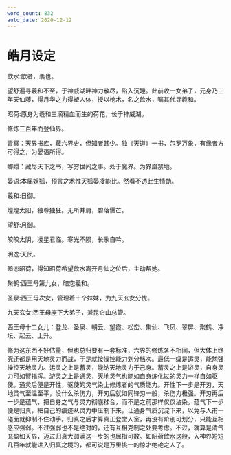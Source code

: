 ```yaml
---
word_count: 832
auto_date: 2020-12-12
---
```


# 皓月设定

歆水:歆者，羡也。

望舒遍寻羲和不至，于神威湖畔神力散尽，陷入沉睡。此前收一女弟子，元身乃三年天仙藤，得月华之力得塑人体，授以枪术，名之歆水，嘱其代寻羲和。

昭荷:原身为羲和三滴精血而生的荷花，长于神威湖。

修炼三百年而登仙界。

青冥：天界书库，藏六界史，但知者甚少。独《天道》一书，包罗万象，有缘者方可得之，为晏语所得。

嫏嬛：藏尽天下之书，写穷世间之事。处于魔界。为界凰禁地。

晏语:本届妖狐，预言之术惟天狐晏凌能比。然看不透此生情劫。

羲和:日御。

煌煌太阳，独尊独狂。无所并肩，碧落慑芒。

望舒:月御。

皎皎太阴，凌星君临。寒光不陨，长歌自吟。

明逸:天凤。

暗恋昭荷，得知昭荷希望歆水离开月仙之位后，主动帮她。

聚鹤:西王母第九女，暗恋羲和。

圣泉:西王母次女，管理着十个妹妹，为九天玄女分忧。

九天玄女:西王母座下大弟子，兼昆仑山总管。

西王母十二女儿：登龙、圣泉、朝云、望霞、松峦、集仙、飞凤、翠屏、聚鹤、净坛、起云、上升。

修为这东西不好估量，但也总归要有一套标准，六界的修炼各不相同，但大体上终究还都是用天地灵力而战，于是就按操控能力划分档次。最低一级是运灵，能勉强操控天地灵力。运灵之上是蓄灵，能纳天地灵力于己身。蓄灵之上是游灵，自身灵力可如臂指挥。游灵之上是通灵，天地灵气也能如自身炼化过的灵力一样自如驱使。通灵后便是开性，驱使的灵气染上修炼者的气质能力。开性下一步是开刃，天地灵气至温至平，没什么杀伤力，开刃后就如同锋刃一般，杀伤力极强。开刃再后一步是蕴气，把自身之气与灵力彻底糅合，而不是之前那样仅仅沾染。蕴气下一步便是归真，把自己的痕迹从灵力中压制下来，让通身气质沉淀下来，以免与人甫一碰面就抑制不住动手。归真之后才算真正登堂入室，再没有阶别可划分，只能互相感应强弱。不过强弱也不是绝对的，还有互相克制之处要考虑。不过，就算是清气充盈如天界，迈过归真大圆满这一步的也屈指可数。如昭荷歆水这般，入神界短短几百年就能进入归真之境的，都可说是万里挑一的惊才绝艳之人了。

